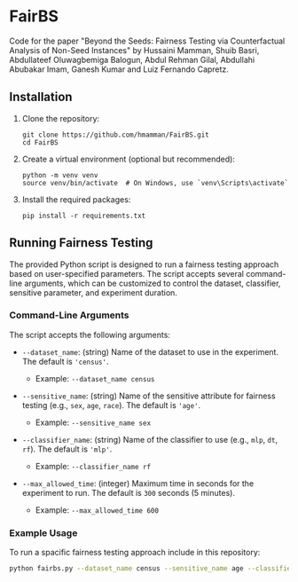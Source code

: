 # FairBS
Code for the paper "Beyond the Seeds: Fairness Testing via Counterfactual Analysis of Non-Seed Instances" by Hussaini Mamman, Shuib Basri, Abdullateef Oluwagbemiga Balogun, Abdul Rehman Gilal, Abdullahi Abubakar Imam, Ganesh Kumar and Luiz Fernando Capretz.

[//]: # (![Overview of ExpGA]&#40;./figures/FairBS Framework.png&#41;)

## Installation

1. Clone the repository:
   ```
   git clone https://github.com/hmamman/FairBS.git
   cd FairBS
   ```

2. Create a virtual environment (optional but recommended):
   ```
   python -m venv venv
   source venv/bin/activate  # On Windows, use `venv\Scripts\activate`
   ```

3. Install the required packages:
   ```
   pip install -r requirements.txt
   ```


## Running Fairness Testing

The provided Python script is designed to run a fairness testing approach based on user-specified parameters. The script accepts several command-line arguments, which can be customized to control the dataset, classifier, sensitive parameter, and experiment duration.

### Command-Line Arguments

The script accepts the following arguments:

- `--dataset_name`: (string) Name of the dataset to use in the experiment. The default is `'census'`.
  - Example: `--dataset_name census`

- `--sensitive_name`: (string) Name of the sensitive attribute for fairness testing (e.g., `sex`, `age`, `race`). The default is `'age'`.
  - Example: `--sensitive_name sex`

- `--classifier_name`: (string) Name of the classifier to use (e.g., `mlp`, `dt`, `rf`). The default is `'mlp'`.
  - Example: `--classifier_name rf`

- `--max_allowed_time`: (integer) Maximum time in seconds for the experiment to run. The default is `300` seconds (5 minutes).
  - Example: `--max_allowed_time 600`

### Example Usage

To run a spacific fairness testing approach include in this repository:
```bash
python fairbs.py --dataset_name census --sensitive_name age --classifier_name=dt
```

